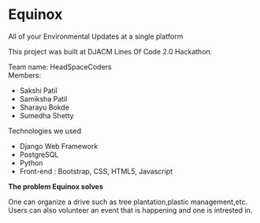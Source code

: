 # Equinox
All of your Environmental Updates at a single platform

This project was built at DJACM Lines Of Code 2.0 Hackathon.

Team name: HeadSpaceCoders
<br>
Members:
<ul>
  <li>Sakshi Patil</li>
  <li>Samiksha Patil</li>
  <li>Sharayu Bokde</li>
  <li>Sumedha Shetty</li>
</ul>

Technologies we used
<ul>
  <li>Django Web Framework</li>
  <li>PostgreSQL</li>
  <li>Python</li>
  <li>Front-end : Bootstrap, CSS, HTML5, Javascript</li>
</ul>

<b>The problem Equinox solves</b>
<p>One can organize a drive such as tree plantation,plastic management,etc. Users can also volunteer an event that is 
happening and one is intrested in.</p>
